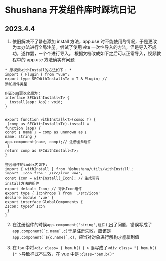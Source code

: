 # Shushana 开发组件库时踩坑日记

## 2023.4.4

1. 依旧解决不了静态添加 install 方法，app.use 时不能使用的情况，于是更改为本办法进行全局注册。尝试了使用 vite 一次性导入的方法，但是导入不成功，遂作罢，一个个进行导入。
   根据文档改成如下之后可以正常导入，视频教程中的 app.use 方法确实有问题

```
* 原视频withInstall的方法如下： *
import { Plugin } from "vue";
export type SFCWithInstall<T> = T & Plugin; //
添加插件类型

纠正bug更改之后为：
interface SFCWithInstall<T> {
  install(app: App): void;
}


export function withInstall<T>(comp: T) {
 (comp as SFCWithInstall<T>).install =
function (app) {
const { name } = comp as unknown as {
name: string }
app.component(name, comp);// 注册全局组件
 }
return comp as SFCWithInstall<T>;
}
```

```
整合组件的index内如下:
import { withInstall } from '@shushana/utils/withInstall';
import _Icon from './src/icon.vue';
const Icon = withInstall(_Icon); // ⽣成带有
install⽅法的组件
export default Icon; // 导出Icon组件
export type { IconProps } from './src/icon'
declare module 'vue' {
export interface GlobalComponents {
ZIcon: typeof Icon
 }
}
```

2. 在注册组件的时候`app.component('string',组件)`,出了问题，错误写成了`` app.component(`c.name`,c) ``于是注册失败，应该是`` app.component(`${c.name}`,c) ``，应当对对象进行解构才能拿到值

3. 在 tsx 中将`<div class= { bem.b() } >` 误写成了`<div class= "{ bem.b() }" >`导致样式不生效，在 vue 中是`:class="bem.b()"`
